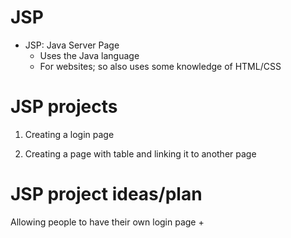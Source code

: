 # JSP
- JSP: Java Server Page
  - Uses the Java language
  - For websites; so also uses some knowledge of HTML/CSS

# JSP projects

1. Creating a login page

2. Creating a page with table and linking it to another page 

# JSP project ideas/plan

Allowing people to have their own login page + 

